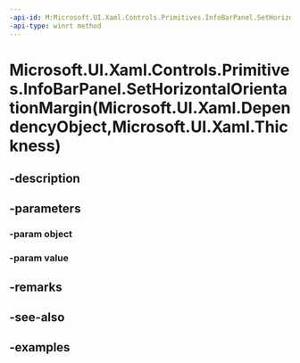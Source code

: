 ```yaml
---
-api-id: M:Microsoft.UI.Xaml.Controls.Primitives.InfoBarPanel.SetHorizontalOrientationMargin(Microsoft.UI.Xaml.DependencyObject,Microsoft.UI.Xaml.Thickness)
-api-type: winrt method
---
```


# Microsoft.UI.Xaml.Controls.Primitives.InfoBarPanel.SetHorizontalOrientationMargin(Microsoft.UI.Xaml.DependencyObject,Microsoft.UI.Xaml.Thickness)

<!--
public static void SetHorizontalOrientationMargin (Microsoft.UI.Xaml.DependencyObject object, Microsoft.UI.Xaml.Thickness value);
-->


## -description

## -parameters

### -param object

### -param value

## -remarks

## -see-also

## -examples


